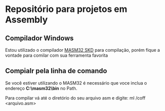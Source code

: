 # Repositório para projetos em Assembly
 
## Compilador Windows

Estou utilizado o compilador [MASM32 SKD](https://www.masm32.com/) para compilação, porém fique a vontade para comilar com sua ferramenta favorita

## Compialr pela linha de comando

Se você estiver utilizando o MASM32 é necessário que voce inclua o endereço **C:\masm32\bin** no Path.

Para compilar vá até o diretório do seu arquivo asm e digite: ml /coff <arquivo.asm>


